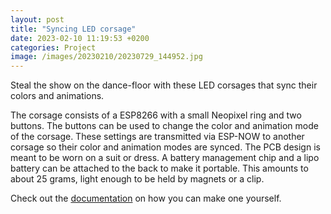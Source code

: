 ```yaml
---
layout: post
title: "Syncing LED corsage"
date: 2023-02-10 11:19:53 +0200
categories: Project
image: /images/20230210/20230729_144952.jpg
---
```


Steal the show on the dance-floor with these LED corsages that sync their colors and animations.

The corsage consists of a ESP8266 with a small Neopixel ring and two buttons. The buttons can be used to change the
color and animation mode of the corsage. These settings are transmitted via ESP-NOW to another corsage so their color
and animation modes are synced. The PCB design is meant to be worn on a suit or dress. A battery management chip and a
lipo battery can be attached to the back to make it portable. This amounts to about 25 grams, light enough to be held by
magnets or a clip.

Check out the [documentation](https://github.com/RubenSmit/corsage) on how you can make one yourself.
